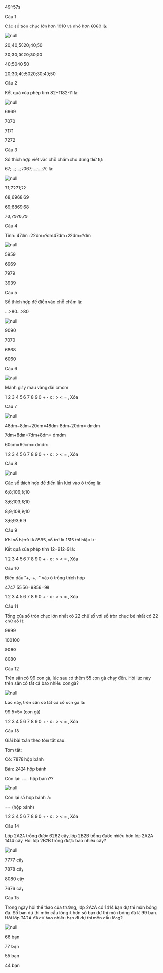 49':57s

Câu 1

Các số tròn chục lớn hơn 1010 và nhỏ hơn 6060 là:

![null](https://onthi123.vn/public/uploads/toan-2/04.jpg)

20;40;5020;40;50

20;30;5020;30;50

40;5040;50

20;30;40;5020;30;40;50

Câu 2

Kết quả của phép tính 82−1182-11 là:

![null](https://onthi123.vn/public/uploads/toan-2/05.png)

6969

7070

7171

7272

Câu 3

Số thích hợp viết vào chỗ chấm cho đúng thứ tự:

67;...;...;7067;...;...;70 là: 

![null](https://onthi123.vn/public/uploads/toan-2/06.jpg)

71;7271;72

68;6968;69

69;6869;68

78;7978;79

Câu 4

Tính: 47dm+22dm=?dm47dm+22dm=?dm

![null](https://onthi123.vn/public/uploads/toan-2/07.jpg)

5959

6969

7979

3939

Câu 5

 Số thích hợp để điền vào chỗ chấm là:

...>80...>80

![null](https://onthi123.vn/public/uploads/toan-2/08.jpg)

9090

7070

6868

6060

Câu 6

![null](https://onthi123.vn/public/uploads/toan-2/09.png)

Mảnh giấy màu vàng dài  cmcm

1 2 3 4 5 6 7 8 9 0 + - x : > < = , Xóa

Câu 7

![null](https://onthi123.vn/public/uploads/toan-2/010.jpg)

48dm−8dm+20dm=48dm-8dm+20dm=  dmdm

7dm+8dm=7dm+8dm= dmdm

60cm=60cm= dmdm

1 2 3 4 5 6 7 8 9 0 + - x : > < = , Xóa

Câu 8

![null](https://onthi123.vn/public/uploads/toan-2/011.jpg)

Các số thích hợp để điền lần lượt vào ô trống là:

6;8;106;8;10

3;6;103;6;10

8;9;108;9;10

3;6;93;6;9

Câu 9

Khi số bị trừ là 8585, số trừ là 1515 thì hiệu là: 

Kết quả của phép tính 12−912-9 là: 

1 2 3 4 5 6 7 8 9 0 + - x : > < = , Xóa

Câu 10

Điền dấu “+,–+,–” vào ô trống thích hợp 

4747 55 56=9856=98

1 2 3 4 5 6 7 8 9 0 + - x : > < = , Xóa

Câu 11

Tổng của số tròn chục lớn nhất có 22 chữ số với số tròn chục bé nhất có 22 chữ số là:

9999

100100

9090

8080

Câu 12

Trên sân có 99 con gà, lúc sau có thêm 55 con gà chạy đến. Hỏi lúc này trên sân có tất cả bao nhiêu con gà?

![null](https://onthi123.vn/public/uploads/toan-2/012.jpg)

Lúc này, trên sân có tất cả số con gà là: 

99 5=5= (con gà) 

1 2 3 4 5 6 7 8 9 0 + - x : > < = , Xóa

Câu 13

Giải bài toán theo tóm tắt sau:

Tóm tắt:

Có: 7878 hộp bánh 

Bán: 2424 hộp bánh 

Còn lại: ...... hộp bánh??

![null](https://onthi123.vn/public/uploads/toan-2/013.jpg)

Còn lại số hộp bánh là:

  == (hộp bánh)

1 2 3 4 5 6 7 8 9 0 + - x : > < = , Xóa

Câu 14

Lớp 2A2A trồng được 6262 cây, lớp 2B2B trồng được nhiều hơn lớp 2A2A 1414 cây. Hỏi lớp 2B2B trồng được bao nhiêu cây?

![null](https://onthi123.vn/public/uploads/toan-2/014.png)

7777 cây

7878 cây

8080 cây

7676 cây

Câu 15

Trong ngày hội thể thao của trường, lớp 2A2A có 1414 bạn dự thi môn bóng đá. Số bạn dự thi môn cầu lông ít hơn số bạn dự thi môn bóng đá là 99 bạn. Hỏi lớp 2A2A đã cử bao nhiêu bạn đi dự thi môn cầu lông? 

![null](https://onthi123.vn/public/uploads/toan-2/untitled_32.png)

66 bạn

77 bạn

55 bạn

44 bạn
